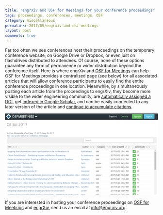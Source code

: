 ```yaml
---
title: "engrXiv and OSF for Meetings for your conference proceedings"
tags: proceedings, conferences, meetings, OSF
category: miscellaneous
permalink: 2017/09/engrxiv-and-osf-meetings
layout: post
comments: true
---
```


Far too often we see conferences host their proceedings on the temporary conference website, on Google Drive or Dropbox, or even just on flashdrives distributed to attendees. Of course, none of these options guarantee any form of permanence or wider distribution beyond the conference itself. Here is where engrXiv and [OSF for Meetings](https://osf.io/meetings/) can help. OSF for Meetings provides a centralized page (see below) for all associated articles that will allow conference participants to easily find the entire conference proceedings in one location. Meanwhile, by simultaneously posting each article from the proceedings to engrXiv, they become more visible to the wider engineering community, are [automatically assigned a DOI](http://blog.engrxiv.org/2017/07/DOIs-and-URLs), get [indexed in Google Scholar](http://blog.engrxiv.org/2017/04/google-scholar-indexing), and can be easily connected to any later version of the article and [continue to accumulate citations](http://blog.engrxiv.org/2017/07/citation-benefits-preprinting).

<img src="https://github.com/OpenEngr/engrXiv/raw/gh-pages/images/OSFmeetings.PNG" width="700px"/>

If you are interested in hosting your conference proceedings on [OSF for Meetings](https://osf.io/meetings/) and [engrXiv](https://engrxiv.org/), send us an email at [info@engrxiv.org](mailto:info@engrxiv.org).